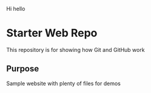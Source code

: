 
Hi hello
# Starter Web Repo

This repository is for showing how Git and GitHub work

## Purpose

Sample website with plenty of files for demos